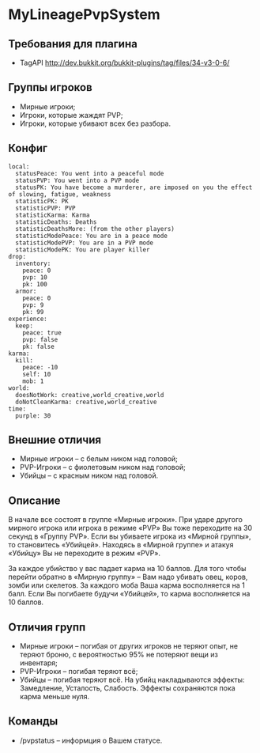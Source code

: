 MyLineagePvpSystem
==================

Требования для плагина
----
- TagAPI http://dev.bukkit.org/bukkit-plugins/tag/files/34-v3-0-6/

Группы игроков
----
- Мирные игроки;
- Игроки, которые жаждят PVP;
- Игроки, которые убивают всех без разбора.


Конфиг
----
```
local:
  statusPeace: You went into a peaceful mode
  statusPVP: You went into a PVP mode
  statusPK: You have become a murderer, are imposed on you the effect of slowing, fatigue, weakness
  statisticPK: PK
  statisticPVP: PVP
  statisticKarma: Karma
  statisticDeaths: Deaths
  statisticDeathsMore: (from the other players)
  statisticModePeace: You are in a peace mode
  statisticModePVP: You are in a PVP mode
  statisticModePK: You are player killer
drop:
  inventory:
    peace: 0
    pvp: 10
    pk: 100
  armor:
    peace: 0
    pvp: 9
    pk: 99
experience:
  keep:
    peace: true
    pvp: false
    pk: false
karma:
  kill:
    peace: -10
    self: 10
    mob: 1
world:
  doesNotWork: creative,world_creative,world
  doNotCleanKarma: creative,world_creative
time:
  purple: 30
```

Внешние отличия
----
- Мирные игроки – с белым ником над головой;
- PVP-Игроки – с фиолетовым ником над головой;
- Убийцы – с красным ником над головой.

Описание
----
В начале все состоят в группе «Мирные игроки».
При ударе другого мирного игрока или игрока в режиме «PVP» Вы тоже переходите на 30 секунд в «Группу PVP».
Если вы убиваете игрока из «Мирной группы», то становитесь «Убийцей». Находясь в «Мирной группе» и атакуя «Убийцу» Вы не переходите в режим «PVP».

За каждое убийство у вас падает карма на 10 баллов.
Для того чтобы перейти обратно в «Мирную группу» – Вам надо убивать овец, коров, зомби или скелетов.
За каждого моба Ваша карма восполняется на 1 балл.
Если Вы погибаете будучи «Убийцей», то карма восполняется на 10 баллов.

Отличия групп
----
- Мирные игроки – погибая от других игроков не теряют опыт, не теряют броню, с вероятностью 95% не потеряют вещи из инвентаря;
- PVP-Игроки – погибая теряют всё;
- Убийцы – погибая теряют всё. На убийц накладываются эффекты: Замедление, Усталость, Слабость. Эффекты сохраняются пока карма меньше нуля.

Команды
----
- /pvpstatus – информция о Вашем статусе.
